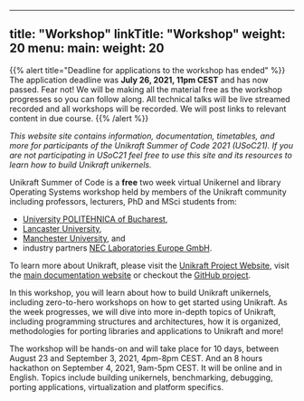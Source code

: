 
---
title: "Workshop"
linkTitle: "Workshop"
weight: 20
menu:
  main:
    weight: 20
---


{{% alert title="Deadline for applications to the workshop has ended" %}}
The application deadline was **July 26, 2021, 11pm CEST** and has now passed.
Fear not!  We will be making all the material free as the workshop progresses so
you can follow along.  All technical talks will be live streamed recorded and
all workshops will be recorded.  We will post links to relevant content in due
course.
{{% /alert %}}

*This website site contains information, documentation, timetables, and more for
participants of the Unikraft Summer of Code 2021 (USoC21).  If you are not
participating in USoC21 feel free to use this site and its resources to learn
how to build Unikraft unikernels.*

Unikraft Summer of Code is a **free** two week virtual Unikernel and library
Operating Systems workshop held by members of the Unikraft community including
professors, lecturers, PhD and MSci students from:

 * [University POLITEHNICA of Bucharest](http://nets.cs.pub.ro),
 * [Lancaster University](https://net.scc.lancs.ac.uk),
 * [Manchester University](https://www.cs.manchester.ac.uk/research/expertise/advanced-processor-technologies/), and
 * industry partners [NEC Laboratories Europe GmbH](http://sysml.neclab.eu).

To learn more about Unikraft, please visit the [Unikraft Project
Website](https://unikraft.org), visit the [main documentation website](http://docs.unikraft.org) or checkout the [GitHub project](https://github.com/unikraft/unikraft).

In this workshop, you will learn about how to build Unikraft unikernels,
including zero-to-hero workshops on how to get started using Unikraft. As the
week progresses, we will dive into more in-depth topics of Unikraft, including
programming structures and architectures, how it is organized, methodologies for
porting libraries and applications to Unikraft and more!

The workshop will be hands-on and will take place for 10 days, between August 23
and September 3, 2021, 4pm-8pm CEST. And an 8 hours hackathon on September 4,
2021, 9am-5pm CEST. It will be online and in English. Topics include building
unikernels, benchmarking, debugging, porting applications, virtualization and
platform specifics.
